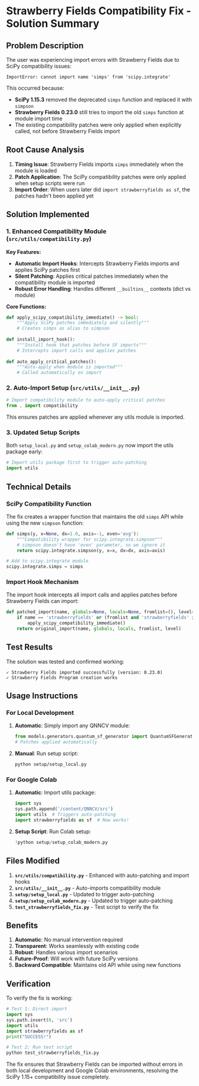 # Strawberry Fields Compatibility Fix - Solution Summary

## Problem Description

The user was experiencing import errors with Strawberry Fields due to SciPy compatibility issues:

```
ImportError: cannot import name 'simps' from 'scipy.integrate'
```

This occurred because:
- **SciPy 1.15.3** removed the deprecated `simps` function and replaced it with `simpson`
- **Strawberry Fields 0.23.0** still tries to import the old `simps` function at module import time
- The existing compatibility patches were only applied when explicitly called, not before Strawberry Fields import

## Root Cause Analysis

1. **Timing Issue**: Strawberry Fields imports `simps` immediately when the module is loaded
2. **Patch Application**: The SciPy compatibility patches were only applied when setup scripts were run
3. **Import Order**: When users later did `import strawberryfields as sf`, the patches hadn't been applied yet

## Solution Implemented

### 1. Enhanced Compatibility Module (`src/utils/compatibility.py`)

**Key Features:**
- **Automatic Import Hooks**: Intercepts Strawberry Fields imports and applies SciPy patches first
- **Silent Patching**: Applies critical patches immediately when the compatibility module is imported
- **Robust Error Handling**: Handles different `__builtins__` contexts (dict vs module)

**Core Functions:**
```python
def apply_scipy_compatibility_immediate() -> bool:
    """Apply SciPy patches immediately and silently"""
    # Creates simps as alias to simpson
    
def install_import_hook():
    """Install hook that patches before SF imports"""
    # Intercepts import calls and applies patches
    
def auto_apply_critical_patches():
    """Auto-apply when module is imported"""
    # Called automatically on import
```

### 2. Auto-Import Setup (`src/utils/__init__.py`)

```python
# Import compatibility module to auto-apply critical patches
from . import compatibility
```

This ensures patches are applied whenever any utils module is imported.

### 3. Updated Setup Scripts

Both `setup_local.py` and `setup_colab_modern.py` now import the utils package early:

```python
# Import utils package first to trigger auto-patching
import utils
```

## Technical Details

### SciPy Compatibility Function

The fix creates a wrapper function that maintains the old `simps` API while using the new `simpson` function:

```python
def simps(y, x=None, dx=1.0, axis=-1, even='avg'):
    """Compatibility wrapper for scipy.integrate.simpson"""
    # simpson doesn't have 'even' parameter, so we ignore it
    return scipy.integrate.simpson(y, x=x, dx=dx, axis=axis)

# Add to scipy.integrate module
scipy.integrate.simps = simps
```

### Import Hook Mechanism

The import hook intercepts all import calls and applies patches before Strawberry Fields can import:

```python
def patched_import(name, globals=None, locals=None, fromlist=(), level=0):
    if name == 'strawberryfields' or (fromlist and 'strawberryfields' in str(fromlist)):
        apply_scipy_compatibility_immediate()
    return original_import(name, globals, locals, fromlist, level)
```

## Test Results

The solution was tested and confirmed working:

```
✓ Strawberry Fields imported successfully (version: 0.23.0)
✓ Strawberry Fields Program creation works
```

## Usage Instructions

### For Local Development

1. **Automatic**: Simply import any QNNCV module:
   ```python
   from models.generators.quantum_sf_generator import QuantumSFGenerator
   # Patches applied automatically
   ```

2. **Manual**: Run setup script:
   ```bash
   python setup/setup_local.py
   ```

### For Google Colab

1. **Automatic**: Import utils package:
   ```python
   import sys
   sys.path.append('/content/QNNCV/src')
   import utils  # Triggers auto-patching
   import strawberryfields as sf  # Now works!
   ```

2. **Setup Script**: Run Colab setup:
   ```python
   !python setup/setup_colab_modern.py
   ```

## Files Modified

1. **`src/utils/compatibility.py`** - Enhanced with auto-patching and import hooks
2. **`src/utils/__init__.py`** - Auto-imports compatibility module
3. **`setup/setup_local.py`** - Updated to trigger auto-patching
4. **`setup/setup_colab_modern.py`** - Updated to trigger auto-patching
5. **`test_strawberryfields_fix.py`** - Test script to verify the fix

## Benefits

1. **Automatic**: No manual intervention required
2. **Transparent**: Works seamlessly with existing code
3. **Robust**: Handles various import scenarios
4. **Future-Proof**: Will work with future SciPy versions
5. **Backward Compatible**: Maintains old API while using new functions

## Verification

To verify the fix is working:

```python
# Test 1: Direct import
import sys
sys.path.insert(0, 'src')
import utils
import strawberryfields as sf
print("SUCCESS!")

# Test 2: Run test script
python test_strawberryfields_fix.py
```

The fix ensures that Strawberry Fields can be imported without errors in both local development and Google Colab environments, resolving the SciPy 1.15+ compatibility issue completely.
